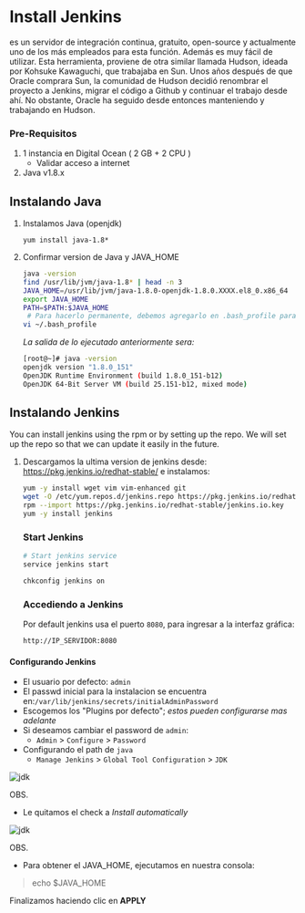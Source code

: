# Install Jenkins
es un servidor de integración continua, gratuito, open-source y actualmente uno de los más empleados para esta función. Además es muy fácil de utilizar.
Esta herramienta, proviene de otra similar llamada Hudson, ideada por Kohsuke Kawaguchi, que trabajaba en Sun. Unos años después de que Oracle comprara Sun, la comunidad de Hudson decidió renombrar el proyecto a Jenkins, migrar el código a Github y continuar el trabajo desde ahí. No obstante, Oracle ha seguido desde entonces manteniendo y trabajando en Hudson.

### Pre-Requisitos
1. 1 instancia en Digital Ocean ( 2 GB + 2 CPU )
   - Validar acceso a internet
1. Java v1.8.x 

## Instalando Java
1. Instalamos Java (openjdk)
   ```
   yum install java-1.8*
   ```

1. Confirmar version de Java y JAVA_HOME
   ```sh
   java -version
   find /usr/lib/jvm/java-1.8* | head -n 3
   JAVA_HOME=/usr/lib/jvm/java-1.8.0-openjdk-1.8.0.XXXX.el8_0.x86_64
   export JAVA_HOME
   PATH=$PATH:$JAVA_HOME
    # Para hacerlo permanente, debemos agregarlo en .bash_profile para un usuario determinado, ejm. root, sysadmin, etc
   vi ~/.bash_profile
   ```
   _La salida de lo ejecutado anteriormente sera:_
    ```sh
   [root@~]# java -version
   openjdk version "1.8.0_151"
   OpenJDK Runtime Environment (build 1.8.0_151-b12)
   OpenJDK 64-Bit Server VM (build 25.151-b12, mixed mode)
   ```

## Instalando Jenkins
 You can install jenkins using the rpm or by setting up the repo. We will set up the repo so that we can update it easily in the future.
1. Descargamos la ultima version de jenkins desde: https://pkg.jenkins.io/redhat-stable/   e instalamos:
   ```sh
   yum -y install wget vim vim-enhanced git
   wget -O /etc/yum.repos.d/jenkins.repo https://pkg.jenkins.io/redhat-stable/jenkins.repo
   rpm --import https://pkg.jenkins.io/redhat-stable/jenkins.io.key
   yum -y install jenkins
   ```

   ### Start Jenkins
   ```sh
   # Start jenkins service
   service jenkins start

   chkconfig jenkins on
   ```

   ### Accediendo a Jenkins
   Por default jenkins usa el puerto `8080`, para ingresar a la interfaz gráfica:
   ```sh
   http://IP_SERVIDOR:8080
   ```
  #### Configurando Jenkins
- El usuario por defecto:  `admin`
- El passwd inicial para la instalacion se encuentra en:`/var/lib/jenkins/secrets/initialAdminPassword`
- Escogemos los "Plugins por defecto"; _estos pueden configurarse mas adelante_
- Si deseamos cambiar el password de `admin`:
   - `Admin` > `Configure` > `Password`
- Configurando el path de `java`
  - `Manage Jenkins` > `Global Tool Configuration` > `JDK`  

![jdk](https://github.com/kdetony/devops/blob/master/Images/jdk.png "Configure JDK")

OBS.

* Le quitamos el check a *Install automatically*

![jdk](https://github.com/kdetony/devops/blob/master/Images/jdk1.png "Configure JDK")

OBS.

* Para obtener el JAVA_HOME, ejecutamos en nuestra consola:

> echo $JAVA_HOME

Finalizamos haciendo clic en **APPLY**

